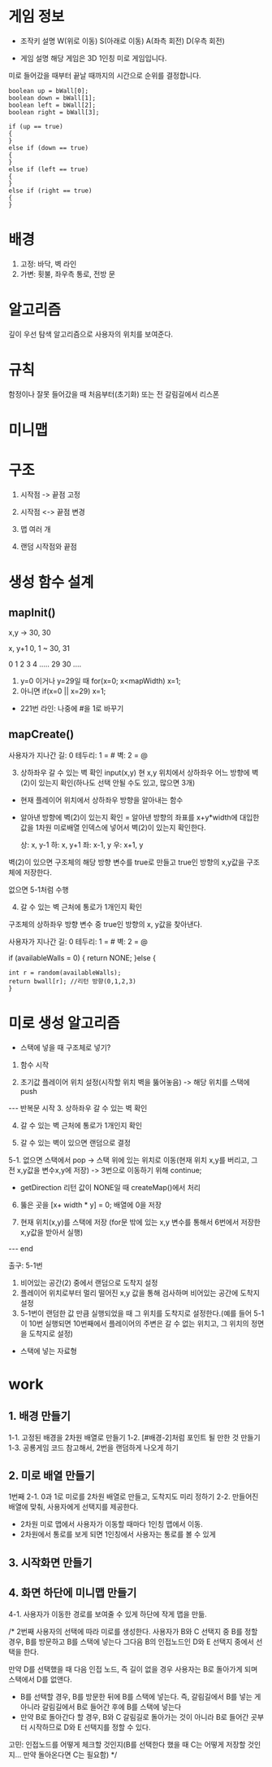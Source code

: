 



# 게임 정보

- 조작키 설명
W(위로 이동) 
S(아래로 이동) 
A(좌측 회전)
D(우측 회전)


- 게임 설명
해당 게임은 3D 1인칭 미로 게임입니다. 

미로 들어갔을 때부터 끝날 때까지의 시간으로 순위를 결정합니다.



	boolean up = bWall[0];
	boolean down = bWall[1];
	boolean left = bWall[2];
	boolean right = bWall[3];

	if (up == true)
	{
	}
	else if (down == true)
	{
	}
	else if (left == true)
	{
	}
	else if (right == true)
	{
	}






# 배경
1. 고정: 바닥, 벽 라인
2. 가변: 횟불, 좌우측 통로, 전방 문


# 알고리즘
깊이 우선 탐색 알고리즘으로 사용자의 위치를 보여준다. 





# 규칙
함정이나 잘못 들어갔을 때 처음부터(초기화) 또는 전 갈림길에서 리스폰




# 미니맵




# 구조

1. 시작점 -> 끝점 고정

2. 시작점 <-> 끝점 변경

3. 맵 여러 개

4. 랜덤 시작점와 끝점



# 생성 함수 설계


## mapInit()
x,y -> 30, 30

x, y+1
0, 1 ~ 30, 31


0 1 2 3 4 ..... 29
30 ....

1. y=0 이거나 y=29일 때 for(x=0; x<mapWidth) x=1;
2. 아니면 if(x=0 || x=29) x=1;

- 221번 라인: 나중에 #을 1로 바꾸기


## mapCreate()


사용자가 지나간 길: 0
테두리: 1 = #
벽: 2 = @


3. 상하좌우 갈 수 있는 벽 확인
input(x,y)
현 x,y 위치에서 상하좌우 어느 방향에 벽(2)이 있는지 확인(하나도 선택 안될 수도 있고, 많으면 3개)

- 현재 플레이어 위치에서 상하좌우 방향을 알아내는 함수

- 알아낸 방향에 벽(2)이 있는지 확인
= 알아낸 방향의 좌표를 x+y*width에 대입한 값을 1차원 미로배열 인덱스에 넣어서 벽(2)이 있는지 확인한다.

  상: x, y-1
  하: x, y+1
  좌: x-1, y
  우: x+1, y





벽(2)이 있으면 구조체의 해당 방향 변수를 true로 만들고 true인 방향의 x,y값을 구조체에 저장한다.

없으면 5-1처럼 수행


4. 갈 수 있는 벽 근처에 통로가 1개인지 확인

구조체의 상하좌우 방향 변수 중 true인 방향의 x, y값을 찾아낸다.






사용자가 지나간 길: 0
테두리: 1 = #
벽: 2 = @


if (availableWalls = 0)
	{
		return NONE;
	}else {

	int r = random(availableWalls);
	return bwall[r]; //리턴 방향(0,1,2,3)
	}



# 미로 생성 알고리즘


- 스택에 넣을 때 구조체로 넣기?


1. 함수 시작

2. 초기값 플레이어 위치 설정(시작할 위치 벽을 뚫어놓음) -> 해당 위치를 스택에 push

--- 반복문 시작
3. 상하좌우 갈 수 있는 벽 확인

4. 갈 수 있는 벽 근처에 통로가 1개인지 확인

5. 갈 수 있는 벽이 있으면 랜덤으로 결정

5-1. 없으면 스택에서 pop -> 스택 위에 있는 위치로 이동(현재 위치 x,y를 버리고, 그 전 x,y값을 변수x,y에 저장) -> 3번으로 이동하기 위해 continue;
- getDirection 리턴 값이 NONE일 때 createMap()에서 처리

6. 뚫은 곳을 [x+ width * y] = 0; 배열에 0을 저장

7. 현재 위치(x,y)를 스택에 저장 (for문 밖에 있는 x,y 변수를 통해서 6번에서 저장한 x,y값을 받아서 실행)

--- end

출구: 5-1번
1. 비어있는 공간(2) 중에서 랜덤으로 도착지 설정
2. 플레이어 위치로부터 멀리 떨어진 x,y 값을 통해 검사하며 비어있는 공간에 도착지 설정
3. 5-1번이 랜덤한 값 만큼 실행되었을 때 그 위치를 도착지로 설정한다.(예를 들어 5-1이 10번 실행되면 10번째에서 플레이어의 주변은 갈 수 없는 위치고, 그 위치의 정면을 도착지로 설정)





- 스택에 넣는 자료형




# work

## 1. 배경 만들기
1-1. 고정된 배경을 2차원 배열로 만들기
1-2. [#배경-2]처럼 포인트 될 만한 것 만들기
1-3. 공룡게임 코드 참고해서, 2번을 랜덤하게 나오게 하기
 

## 2. 미로 배열 만들기
1번째
2-1. 0과 1로 미로를 2차원 배열로 만들고, 도착지도 미리 정하기
2-2. 만들어진 배열에 맞춰, 사용자에게 선택지를 제공한다. 

- 2차원 미로 맵에서 사용자가 이동할 때마다 1인칭 맵에서 이동. 
- 2차원에서 통로를 보게 되면 1인칭에서 사용자는 통로를 볼 수 있게


## 3. 시작화면 만들기



## 4. 화면 하단에 미니맵 만들기
4-1. 사용자가 이동한 경로를 보여줄 수 있게 하단에 작게 맵을 만듦.





/*
2번째
사용자의 선택에 따라 미로를 생성한다.
사용자가 B와 C 선택지 중 B를 정할 경우, B를 방문하고 B를 스택에 넣는다
그다음 B의 인접노드인 D와 E 선택지 중에서 선택을 한다.

만약 D를 선택했을 때 다음 인접 노드, 즉 길이 없을 경우 사용자는 B로 돌아가게 되며 스택에서 D를 없앤다.


- B를 선택할 경우, B를 방문한 뒤에 B를 스택에 넣는다. 즉, 갈림길에서 B를 넣는 게 아니라 갈림길에서 B로 들어간 후에 B를 스택에 넣는다
- 만약 B로 돌아간다 할 경우, B와 C 갈림길로 돌아가는 것이 아니라 B로 들어간 곳부터 시작하므로 D와 E 선택지를 정할 수 있다.

고민: 인접노드를 어떻게 체크할 것인지(B를 선택한다 했을 때 C는 어떻게 저장할 것인지... 만약 돌아온다면 C는 필요함)
*/



















